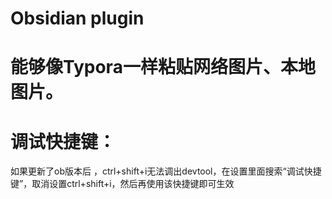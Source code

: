 # Obsidian plugin

# 能够像Typora一样粘贴网络图片、本地图片。
# 调试快捷键：
如果更新了ob版本后 ，ctrl+shift+i无法调出devtool，在设置里面搜索“调试快捷键”，取消设置ctrl+shift+i，然后再使用该快捷键即可生效

# 